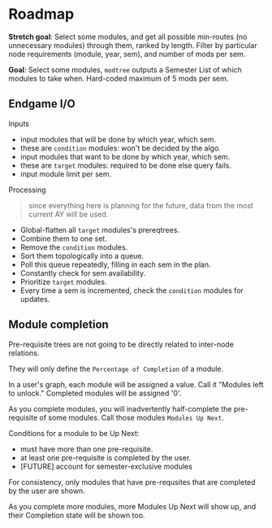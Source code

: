 # Roadmap

**Stretch goal**: Select some modules, and get all possible min-routes
(no unnecessary modules) through them, ranked by length. Filter by
particular node requirements (module, year, sem), and number of mods
per sem.

**Goal**: Select some modules, `modtree` outputs a Semester List of
which modules to take when. Hard-coded maximum of 5 mods per sem.

## Endgame I/O

Inputs

- input modules that will be done by which year, which sem.
- these are `condition` modules: won't be decided by the algo.
- input modules that want to be done by which year, which sem.
- these are `target` modules: required to be done else query fails.
- input module limit per sem.

Processing

> since everything here is planning for the future, data from the most
> current AY will be used.

- Global-flatten all `target` modules's prereqtrees.
- Combine them to one set.
- Remove the `condition` modules.
- Sort them topologically into a queue.
- Poll this queue repeatedly, filling in each sem in the plan.
- Constantly check for sem availability.
- Prioritize `target` modules.
- Every time a sem is incremented, check the `condition` modules for
  updates.

## Module completion

Pre-requisite trees are not going to be directly related to inter-node
relations.

They will only define the `Percentage of Completion` of a module.

In a user's graph, each module will be assigned a value. Call it
"Modules left to unlock." Completed modules will be assigned '0'.

As you complete modules, you will inadvertently half-complete the
pre-requisite of some modules. Call those modules `Modules Up Next`.

Conditions for a module to be Up Next:

- must have more than one pre-requisite.
- at least one pre-requisite is completed by the user.
- [FUTURE] account for semester-exclusive modules

For consistency, only modules that have pre-requsites that are
completed by the user are shown.

As you complete more modules, more Modules Up Next will show up, and
their Completion state will be shown too.
